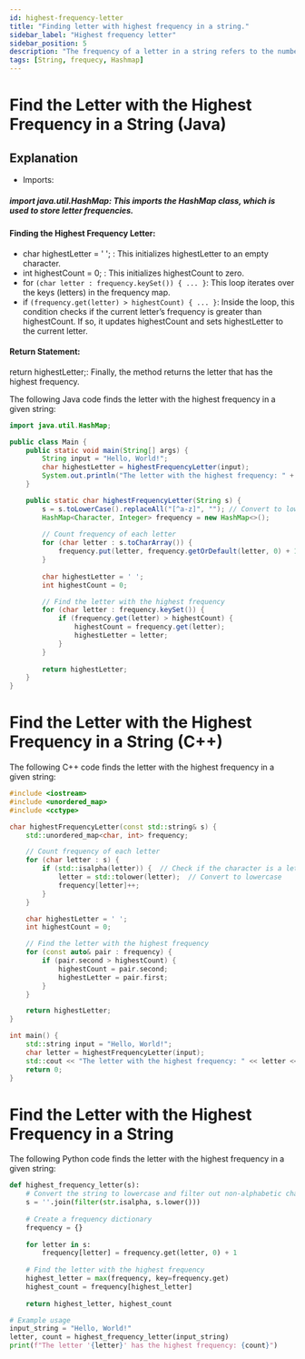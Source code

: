 ```yaml
---
id: highest-frequency-letter
title: "Finding letter with highest frequency in a string."
sidebar_label: "Highest frequency letter"
sidebar_position: 5
description: "The frequency of a letter in a string refers to the number of times that particular letter appears within the string.In this blog we will learn how to find letter that appears largest number of times"
tags: [String, frequecy, Hashmap]
---
```



# Find the Letter with the Highest Frequency in a String (Java)

## Explanation

- Imports:

##### import java.util.HashMap: This imports the HashMap class, which is used to store letter frequencies.

#### Finding the Highest Frequency Letter:

- char highestLetter = ' '; : This initializes highestLetter to an empty character.
- int highestCount = 0; : This initializes highestCount to zero.
- for `(char letter : frequency.keySet()) { ... }`: This loop iterates over the keys (letters) in the frequency map.
- if `(frequency.get(letter) > highestCount) { ... }`: Inside the loop, this condition checks if the current letter’s frequency is greater than highestCount. If so, it updates highestCount and sets highestLetter to the current letter.

#### Return Statement:

return highestLetter;: Finally, the method returns the letter that has the highest frequency.

The following Java code finds the letter with the highest frequency in a given string:

```java
import java.util.HashMap;

public class Main {
    public static void main(String[] args) {
        String input = "Hello, World!";
        char highestLetter = highestFrequencyLetter(input);
        System.out.println("The letter with the highest frequency: " + highestLetter);
    }

    public static char highestFrequencyLetter(String s) {
        s = s.toLowerCase().replaceAll("[^a-z]", ""); // Convert to lowercase and filter non-alphabetic characters
        HashMap<Character, Integer> frequency = new HashMap<>();
        
        // Count frequency of each letter
        for (char letter : s.toCharArray()) {
            frequency.put(letter, frequency.getOrDefault(letter, 0) + 1);
        }
        
        char highestLetter = ' ';
        int highestCount = 0;

        // Find the letter with the highest frequency
        for (char letter : frequency.keySet()) {
            if (frequency.get(letter) > highestCount) {
                highestCount = frequency.get(letter);
                highestLetter = letter;
            }
        }
        
        return highestLetter;
    }
}
```

# Find the Letter with the Highest Frequency in a String (C++)

The following C++ code finds the letter with the highest frequency in a given string:

```cpp
#include <iostream>
#include <unordered_map>
#include <cctype>

char highestFrequencyLetter(const std::string& s) {
    std::unordered_map<char, int> frequency;

    // Count frequency of each letter
    for (char letter : s) {
        if (std::isalpha(letter)) {  // Check if the character is a letter
            letter = std::tolower(letter);  // Convert to lowercase
            frequency[letter]++;
        }
    }

    char highestLetter = ' ';
    int highestCount = 0;

    // Find the letter with the highest frequency
    for (const auto& pair : frequency) {
        if (pair.second > highestCount) {
            highestCount = pair.second;
            highestLetter = pair.first;
        }
    }

    return highestLetter;
}

int main() {
    std::string input = "Hello, World!";
    char letter = highestFrequencyLetter(input);
    std::cout << "The letter with the highest frequency: " << letter << std::endl;
    return 0;
}
```

# Find the Letter with the Highest Frequency in a String

The following Python code finds the letter with the highest frequency in a given string:

```python
def highest_frequency_letter(s):
    # Convert the string to lowercase and filter out non-alphabetic characters
    s = ''.join(filter(str.isalpha, s.lower()))
    
    # Create a frequency dictionary
    frequency = {}
    
    for letter in s:
        frequency[letter] = frequency.get(letter, 0) + 1
    
    # Find the letter with the highest frequency
    highest_letter = max(frequency, key=frequency.get)
    highest_count = frequency[highest_letter]
    
    return highest_letter, highest_count

# Example usage
input_string = "Hello, World!"
letter, count = highest_frequency_letter(input_string)
print(f"The letter '{letter}' has the highest frequency: {count}")

```
